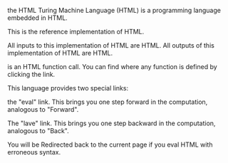 the HTML Turing Machine Language (HTML) is a programming language embedded in HTML.

This is the reference implementation of HTML.

All inputs to this implementation of HTML are HTML.
All outputs of this implementation of HTML are HTML.

<a href><a> is an HTML function call. You can find where any function is defined by clicking the link.
  
This language provides two special links:

the "eval" link. This brings you one step forward in the computation, analogous to "Forward".

The "lave" link. This brings you one step backward in the computation, analogous to "Back".

You will be Redirected back to the current page if you eval HTML with erroneous syntax.

 
 

